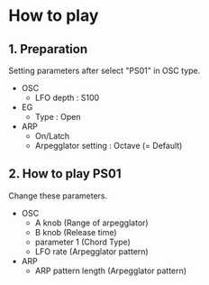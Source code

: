 # How to play
## 1. Preparation
Setting parameters after select "PS01" in OSC type.
- OSC
  - LFO depth : S100
- EG
  - Type : Open
- ARP
  - On/Latch
  - Arpegglator setting : Octave (= Default)

## 2. How to play PS01
Change these parameters.
- OSC
  - A knob (Range of arpegglator)
  - B knob (Release time)
  - parameter 1 (Chord Type)
  - LFO rate (Arpegglator pattern)
- ARP
  - ARP pattern length (Arpegglator pattern)
